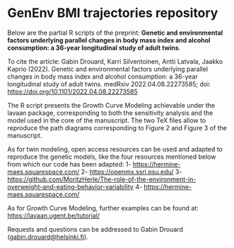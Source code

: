# GenEnv BMI trajectories repository

Below are the partial R scripts of the preprint: **Genetic and environmental factors underlying parallel changes in body mass index and alcohol consumption: a 36-year longitudinal study of adult twins**.

To cite the article: 
Gabin Drouard, Karri Silventoinen, Antti Latvala, Jaakko Kaprio (2022). Genetic and environmental factors underlying parallel changes in body mass index and alcohol consumption: a 36-year longitudinal study of adult twins. medRxiv 2022.04.08.22273585; doi: https://doi.org/10.1101/2022.04.08.22273585

The R script presents the Growth Curve Modeling achievable under the lavaan package, corresponding to both the sensitivity analysis and the model used in the core of the manuscript. The two TeX files allow to reproduce the path diagrams corresponding to Figure 2 and Figure 3 of the manuscript.

As for twin modeling, open access resources can be used and adapted to reproduce the genetic models, like the four resources mentioned below from which our code has been adapted:
1- https://hermine-maes.squarespace.com/
2- https://openmx.ssri.psu.edu/
3- https://github.com/MoritzHerle/The-role-of-the-environment-in-overweight-and-eating-behavior-variability
4- https://hermine-maes.squarespace.com/

As for Growth Curve Modeling, further examples can be found at: https://lavaan.ugent.be/tutorial/

Requests and questions can be addressed to Gabin Drouard (gabin.drouard@helsinki.fi).
